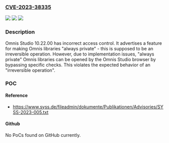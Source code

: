 ### [CVE-2023-38335](https://cve.mitre.org/cgi-bin/cvename.cgi?name=CVE-2023-38335)
![](https://img.shields.io/static/v1?label=Product&message=n%2Fa&color=blue)
![](https://img.shields.io/static/v1?label=Version&message=n%2Fa&color=blue)
![](https://img.shields.io/static/v1?label=Vulnerability&message=n%2Fa&color=brighgreen)

### Description

Omnis Studio 10.22.00 has incorrect access control. It advertises a feature for making Omnis libraries "always private" - this is supposed to be an irreversible operation. However, due to implementation issues, "always private" Omnis libraries can be opened by the Omnis Studio browser by bypassing specific checks. This violates the expected behavior of an "irreversible operation".

### POC

#### Reference
- https://www.syss.de/fileadmin/dokumente/Publikationen/Advisories/SYSS-2023-005.txt

#### Github
No PoCs found on GitHub currently.

